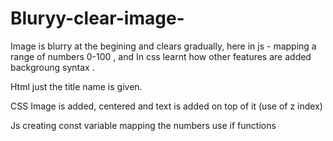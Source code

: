 # Bluryy-clear-image-
Image is blurry at the begining and clears gradually, here in js - mapping a range of numbers 0-100 , and In css learnt how other features are added  backgroung syntax .

Html
just the title name is given.

CSS
Image is added, centered and text is added on top of it (use of z  index)

Js
creating const variable
mapping the numbers 
use if functions
